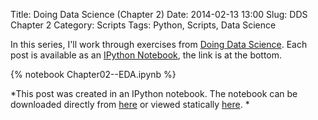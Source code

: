 Title: Doing Data Science (Chapter 2)
Date: 2014-02-13 13:00
Slug: DDS Chapter 2
Category: Scripts
Tags: Python, Scripts, Data Science

In this series, I'll work through exercises from [Doing Data Science](http://shop.oreilly.com/product/0636920028529.do). Each post is available as an [IPython Notebook](http://ipython.org/notebook.html), the link is at the bottom.

{% notebook Chapter02--EDA.ipynb %}

*This post was created in an IPython notebook. The notebook can be downloaded directly from [here](Chapter02--EDA.ipynb) or viewed statically [here](http://nbviewer.ipython.org/url/tomaugspurger.github.io/downloads/notebooks/Chapter02--EDA.ipynb).
*
